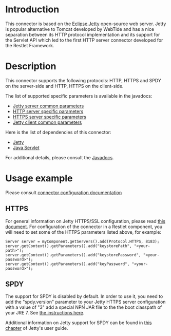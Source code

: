# Introduction

This connector is based on the [Eclipse Jetty](http://www.eclipse.org/jetty/)
open-source web server. Jetty is popular alternative to Tomcat developed
by WebTide and has a nice separation between its HTTP
protocol implementation and its support for the Servlet API which led to
the first HTTP server connector developed for the Restlet Framework.

# Description

This connector supports the following protocols: HTTP, HTTPS and SPDY on the server-side and HTTP, HTTPS
on the client-side.

The list of supported specific parameters is available in the javadocs:

-   [Jetty server common parameters](javadocs://jse/ext/org/restlet/ext/jetty/JettyServerHelper.html)
-   [HTTP server specific parameters](javadocs://jse/ext/org/restlet/ext/jetty/HttpServerHelper.html)
-   [HTTPS server specific parameters](javadocs://jse/ext/org/restlet/ext/jetty/HttpsServerHelper.html)
-   [Jetty client common parameters](javadocs://jse/ext/org/restlet/ext/jetty/HttpClientHelper.html)

Here is the list of dependencies of this connector:

-   [Jetty](http://www.eclipse.org/jetty/)
-   [Java Servlet](http://java.sun.com/products/servlet/)

For additional details, please consult the
[Javadocs](javadocs://jse/ext/org/restlet/ext/jetty/package-summary.html).

# Usage example

Please consult [connector configuration documentation](technical-resources/restlet-framework/guide/2.3/core/base/connectors)

## HTTPS

For general information on Jetty HTTPS/SSL configuration, please read
[this document](http://wiki.eclipse.org/Jetty/Howto/Configure_SSL).
For configuration of the connector in a Restlet component, you will need
to set some of the HTTPS parameters listed above, for example:

    Server server = myComponent.getServers().add(Protocol.HTTPS, 8183);
    server.getContext().getParameters().add("keystorePath", "<your-path>");
    server.getContext().getParameters().add("keystorePassword", "<your-password>");
    server.getContext().getParameters().add("keyPassword", "<your-password>");

## SPDY

The support for SPDY is disabled by default. In order to use it, you need to add the "spdy.version" parameter to your Jetty HTTPS server configuration with a value of "3" add a special NPN JAR file to the the boot classpath of your JRE 7. See [the instructions here](http://www.eclipse.org/jetty/documentation/current/npn-chapter.html).

Additional information on Jetty support for SPDY can be found in [this chapter](http://www.eclipse.org/jetty/documentation/current/spdy.html) of Jetty's user guide.
